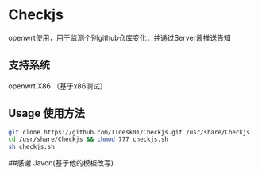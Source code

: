 # Checkjs
openwrt使用，用于监测个别github仓库变化，并通过Server酱推送告知

## 支持系统
openwrt X86 （基于x86测试）

## Usage 使用方法
```sh
git clone https://github.com/ITdesk01/Checkjs.git /usr/share/Checkjs
cd /usr/share/Checkjs && chmod 777 checkjs.sh
sh checkjs.sh
```

##感谢
Javon(基于他的模板改写)
